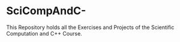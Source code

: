 # SciCompAndC-
This Repository holds all the Exercises and Projects of the Scientific Computation and C++ Course.
